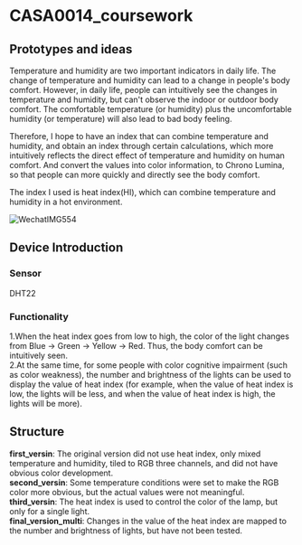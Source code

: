 # CASA0014_coursework
## Prototypes and ideas
Temperature and humidity are two important indicators in daily life. The change of temperature and humidity can lead to a change in people's body comfort. However, in daily life, people can intuitively see the changes in temperature and humidity, but can't observe the indoor or outdoor body comfort. The comfortable temperature (or humidity) plus the uncomfortable humidity (or temperature) will also lead to bad body feeling.</br>

Therefore, I hope to have an index that can combine temperature and humidity, and obtain an index through certain calculations, which more intuitively reflects the direct effect of temperature and humidity on human comfort. And convert the values into color information, to Chrono Lumina, so that people can more quickly and directly see the body comfort.</br>

The index I used is heat index(HI), which can combine temperature and humidity in a hot environment.</br>

![WechatIMG554](https://github.com/user-attachments/assets/47b50529-1935-4d24-ae9f-afdead9f2eef)



## Device Introduction 
### Sensor
DHT22
### Functionality
1.When the heat index goes from low to high, the color of the light changes from Blue -&gt; Green -&gt; Yellow -&gt; Red. Thus, the body comfort can be intuitively seen.</br>
2.At the same time, for some people with color cognitive impairment (such as color weakness), the number and brightness of the lights can be used to display the value of heat index (for example, when the value of heat index is low, the lights will be less, and when the value of heat index is high, the lights will be more).</br>

## Structure

**first_versin**: The original version did not use heat index, only mixed temperature and humidity, tiled to RGB three channels, and did not have obvious color development.</br>
**second_versin**: Some temperature conditions were set to make the RGB color more obvious, but the actual values were not meaningful.</br>
**third_versin**: The heat index is used to control the color of the lamp, but only for a single light.</br>
**final_version_multi**: Changes in the value of the heat index are mapped to the number and brightness of lights, but have not been tested.




